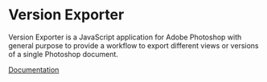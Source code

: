 Version Exporter
================

Version Exporter is a JavaScript application for Adobe Photoshop with general purpose to provide a workflow to export different views or versions of a single Photoshop document.

[Documentation](https://github.com/amtvsn/Version-Exporter/blob/master/docs/Documentation/Manual.md)